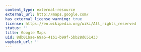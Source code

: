 ```yaml
---
content_type: external-resource
external_url: http://maps.google.com/
has_external_license_warning: true
license: https://en.wikipedia.org/wiki/All_rights_reserved
status: ''
title: Google Maps
uid: 8db01bae-69a6-41b1-b99f-5bb28d651433
wayback_url: ''
---
```

